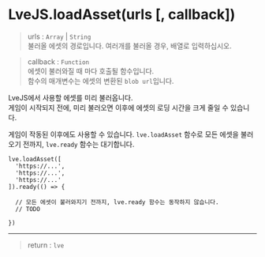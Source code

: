 # LveJS.loadAsset(urls [, callback])

> urls : `Array` | `String`  
  불러올 에셋의 경로입니다. 여러개를 불러올 경우, 배열로 입력하십시오.

> callback : `Function`  
  에셋이 불러와질 때 마다 호출될 함수입니다.  
  함수의 매개변수는 에셋의 변환된 `blob url`입니다.

LveJS에서 사용할 에셋를 미리 불러옵니다.  
게임이 시작되지 전에, 미리 불러오면 이후에 에셋의 로딩 시간을 크게 줄일 수 있습니다.

게임이 작동된 이후에도 사용할 수 있습니다.
`lve.loadAsset` 함수로 모든 에셋을 불러오기 전까지, `lve.ready` 함수는 대기합니다.

```
lve.loadAsset([
  'https://...',
  'https://...',
  'https://...'
]).ready(() => {

  // 모든 에셋이 불러와지기 전까지, lve.ready 함수는 동작하지 않습니다.
  // TODO

})
```

---

> return : `lve`